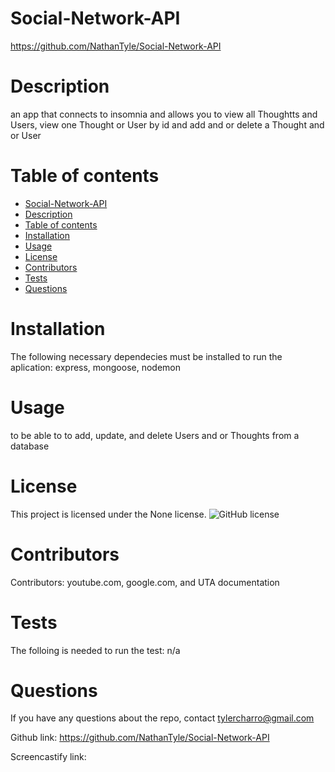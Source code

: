 # Social-Network-API
 https://github.com/NathanTyle/Social-Network-API
  # Description
  an app that connects to insomnia and allows you to view all Thoughtts and Users, view one Thought or User by id and add and or delete a Thought and or User
  # Table of contents
- [Social-Network-API](#social-network-api)
- [Description](#description)
- [Table of contents](#table-of-contents)
- [Installation](#installation)
- [Usage](#usage)
- [License](#license)
- [Contributors](#contributors)
- [Tests](#tests)
- [Questions](#questions)
 # Installation
  The following necessary dependecies must be installed to run the aplication: express, mongoose, nodemon
  # Usage
  to be able to to add, update, and delete Users and or Thoughts from a database
  # License
  This project is licensed under the None license.
  ![GitHub license](https://img.shields.io/badge/license-None-blue.svg)
  # Contributors
  Contributors: youtube.com, google.com, and UTA documentation
  # Tests
  The folloing is needed to run the test: n/a
  # Questions
  If you have any questions about the repo, contact tylercharro@gmail.com
  
  Github link:
   https://github.com/NathanTyle/Social-Network-API
   
   Screencastify link:
   